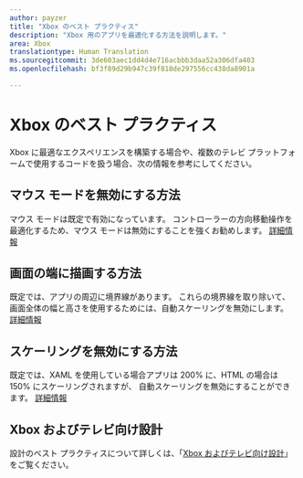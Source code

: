 ```yaml
---
author: payzer
title: "Xbox のベスト プラクティス"
description: "Xbox 用のアプリを最適化する方法を説明します。"
area: Xbox
translationtype: Human Translation
ms.sourcegitcommit: 3de603aec1dd4d4e716acbbb3daa52a306dfa403
ms.openlocfilehash: bf3f89d29b947c39f818de297556cc438da8901a

---
```


# Xbox のベスト プラクティス
Xbox に最適なエクスペリエンスを構築する場合や、複数のテレビ プラットフォームで使用するコードを扱う場合、次の情報を参考にしてください。  

## マウス モードを無効にする方法
マウス モードは既定で有効になっています。 コントローラーの方向移動操作を最適化するため、マウス モードは無効にすることを強くお勧めします。 [詳細情報](how-to-disable-mouse-mode.md)

## 画面の端に描画する方法
既定では、アプリの周辺に境界線があります。 これらの境界線を取り除いて、画面全体の幅と高さを使用するためには、自動スケーリングを無効にします。  [詳細情報](turn-off-overscan.md)

## スケーリングを無効にする方法
既定では、XAML を使用している場合アプリは 200% に、HTML の場合は 150% にスケーリングされますが、 自動スケーリングを無効にすることができます。  [詳細情報](disable-scaling.md)

## Xbox およびテレビ向け設計
設計のベスト プラクティスについて詳しくは、「[Xbox およびテレビ向け設計](https://msdn.microsoft.com/windows/uwp/input-and-devices/designing-for-tv?f=255&MSPPError=-2147217396#mouse-mode)」をご覧ください。


<!--HONumber=Jul16_HO2-->


